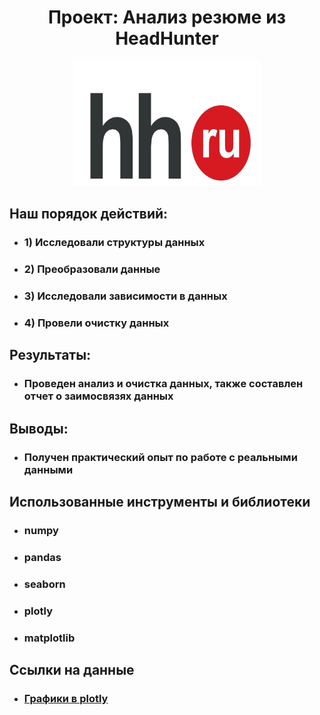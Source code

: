 # **<center> Проект: Анализ резюме из HeadHunter**

<center> <img src="./images/hh.jpg" width=300 height=200> </center>



## **Наш порядок действий:**

* ### 1) Исследовали структуры данных
* ### 2) Преобразовали данные
* ### 3) Исследовали зависимости в данных 
* ### 4) Провели очистку данных



## **Результаты:**

* ### Проведен анализ и очистка данных, также составлен отчет о заимосвязях данных


## **Выводы:**
* ### Получен практический опыт по работе с реальными данными



## **Использованные инструменты и библиотеки**
* ### numpy 
* ### pandas 
* ### seaborn
* ### plotly
* ### matplotlib

## **Ссылки на данные**
* ### [Графики в plotly](https://nbviewer.org/github/JoWiry/Project-1/tree/master/html_plots/)


